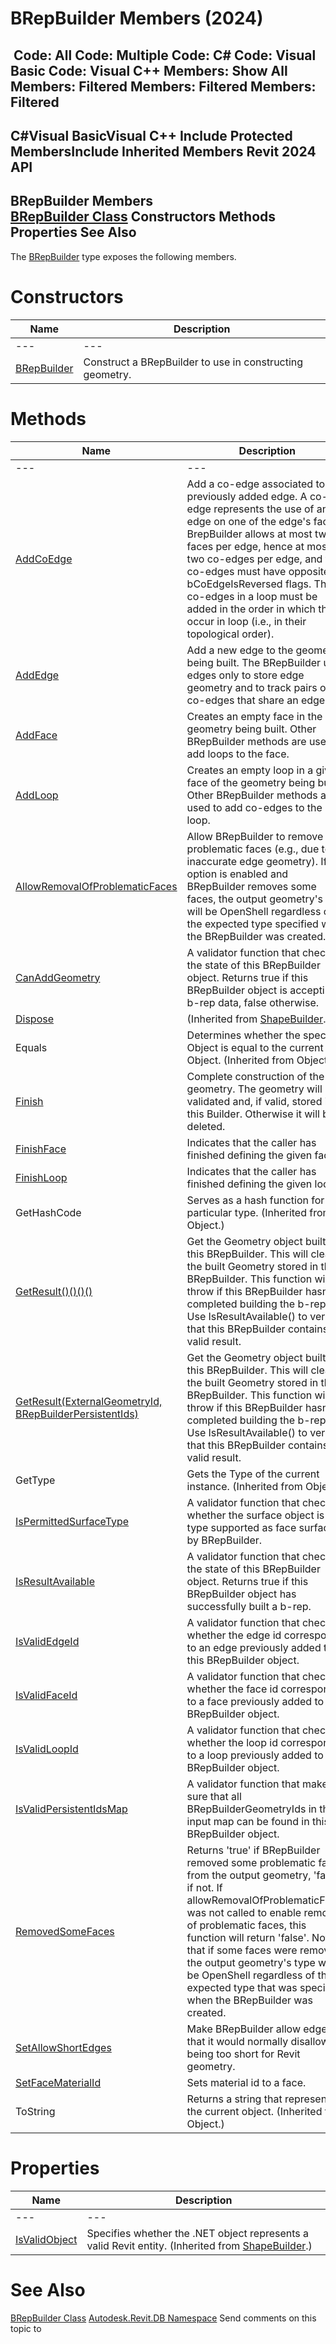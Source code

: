 # BRepBuilder Members (2024)

﻿
 Code: All Code: Multiple Code: C# Code: Visual Basic Code: Visual C++  Members: Show All Members: Filtered Members: Filtered Members: Filtered   
---  
C#Visual BasicVisual C++
Include Protected MembersInclude Inherited Members
Revit 2024 API  
---  
BRepBuilder Members  
[BRepBuilder Class](94c1fef4-2933-ce67-9c2d-361cbf8a42b4.md "BRepBuilder Class") Constructors Methods Properties See Also  
---  
The [BRepBuilder](94c1fef4-2933-ce67-9c2d-361cbf8a42b4.md "BRepBuilder Class") type exposes the following members.
# Constructors
| Name | Description |
| --- | --- |
| --- | --- | --- |
| [BRepBuilder](b3eb95b6-2297-44dc-df94-38aed1940b8c.md "BRepBuilder Constructor") | Construct a BRepBuilder to use in constructing geometry. |

# Methods
| Name | Description |
| --- | --- |
| --- | --- | --- |
| [AddCoEdge](c4713a48-712b-e293-6745-a266af97e195.md "AddCoEdge Method") | Add a co-edge associated to a previously added edge. A co-edge represents the use of an edge on one of the edge's faces. BrepBuilder allows at most two faces per edge, hence at most two co-edges per edge, and the co-edges must have opposite bCoEdgeIsReversed flags. The co-edges in a loop must be added in the order in which they occur in loop (i.e., in their topological order). |
| [AddEdge](75963b10-7aec-dd68-e160-4a198161dadc.md "AddEdge Method") | Add a new edge to the geometry being built. The BRepBuilder uses edges only to store edge geometry and to track pairs of co-edges that share an edge. |
| [AddFace](cb899f6d-c4e0-0983-ab70-bae0a620dc8d.md "AddFace Method") | Creates an empty face in the geometry being built. Other BRepBuilder methods are used to add loops to the face. |
| [AddLoop](169a75b9-2b82-09ec-a6f1-a9b82e8f32fe.md "AddLoop Method") | Creates an empty loop in a given face of the geometry being built. Other BRepBuilder methods are used to add co-edges to the loop. |
| [AllowRemovalOfProblematicFaces](727b6da1-e4d9-8077-c974-e7c1fb8ce34c.md "AllowRemovalOfProblematicFaces Method") | Allow BRepBuilder to remove problematic faces (e.g., due to inaccurate edge geometry). If this option is enabled and BRepBuilder removes some faces, the output geometry's type will be OpenShell regardless of the expected type specified when the BRepBuilder was created. |
| [CanAddGeometry](8bf14f8a-bbf4-c661-1588-1626e574238b.md "CanAddGeometry Method") | A validator function that checks the state of this BRepBuilder object. Returns true if this BRepBuilder object is accepting b-rep data, false otherwise. |
| [Dispose](efbfadf8-519d-7f66-8553-e887ed3058f1.md "Dispose Method") | (Inherited from [ShapeBuilder](66c1678c-2e01-e0de-1386-5a0e1eb3ccff.md "ShapeBuilder Class").) |
| Equals | Determines whether the specified Object is equal to the current Object. (Inherited from Object.) |
| [Finish](4e7da30b-68cf-5572-39d1-979dffef8d5a.md "Finish Method") | Complete construction of the geometry. The geometry will be validated and, if valid, stored in this Builder. Otherwise it will be deleted. |
| [FinishFace](2d5b2123-3d60-f87c-2f5f-b61fd2db62ce.md "FinishFace Method") | Indicates that the caller has finished defining the given face. |
| [FinishLoop](cf38cd16-7b71-62d3-8c4f-56694125a4be.md "FinishLoop Method") | Indicates that the caller has finished defining the given loop. |
| GetHashCode | Serves as a hash function for a particular type.  (Inherited from Object.) |
| [GetResult()()()()](b1cb34d1-a485-8926-f437-23edb67cdc32.md "GetResult Method") | Get the Geometry object built by this BRepBuilder. This will clear the built Geometry stored in the BRepBuilder. This function will throw if this BRepBuilder hasn't completed building the b-rep. Use IsResultAvailable() to verify that this BRepBuilder contains a valid result. |
| [GetResult(ExternalGeometryId, BRepBuilderPersistentIds)](b72c5abd-629e-96aa-0b87-95b5cc763f80.md "GetResult Method \(ExternalGeometryId, BRepBuilderPersistentIds\)") | Get the Geometry object built by this BRepBuilder. This will clear the built Geometry stored in the BRepBuilder. This function will throw if this BRepBuilder hasn't completed building the b-rep. Use IsResultAvailable() to verify that this BRepBuilder contains a valid result. |
| GetType | Gets the Type of the current instance. (Inherited from Object.) |
| [IsPermittedSurfaceType](040692f6-8493-74dc-4d6c-8b8668a2fe27.md "IsPermittedSurfaceType Method") | A validator function that checks whether the surface object is of type supported as face surface by BRepBuilder. |
| [IsResultAvailable](e4316883-9ea0-b9a5-7cc5-3ba58d1c7418.md "IsResultAvailable Method") | A validator function that checks the state of this BRepBuilder object. Returns true if this BRepBuilder object has successfully built a b-rep. |
| [IsValidEdgeId](3572f388-f282-9c72-fdec-9147b2687638.md "IsValidEdgeId Method") | A validator function that checks whether the edge id corresponds to an edge previously added to this BRepBuilder object. |
| [IsValidFaceId](476756cc-99d9-b891-9583-3fe7dff48c75.md "IsValidFaceId Method") | A validator function that checks whether the face id corresponds to a face previously added to this BRepBuilder object. |
| [IsValidLoopId](8688abac-8e16-f7f7-d6ad-e84d8620d503.md "IsValidLoopId Method") | A validator function that checks whether the loop id corresponds to a loop previously added to this BRepBuilder object. |
| [IsValidPersistentIdsMap](4169de01-5062-fd9c-024f-c7958fc85402.md "IsValidPersistentIdsMap Method") | A validator function that makes sure that all BRepBuilderGeometryIds in the input map can be found in this BRepBuilder object. |
| [RemovedSomeFaces](e5cb0e49-8c1a-9bd0-7867-c6a18b2d258a.md "RemovedSomeFaces Method") | Returns 'true' if BRepBuilder removed some problematic faces from the output geometry, 'false' if not. If allowRemovalOfProblematicFaces was not called to enable removal of problematic faces, this function will return 'false'. Note that if some faces were removed, the output geometry's type will be OpenShell regardless of the expected type that was specified when the BRepBuilder was created. |
| [SetAllowShortEdges](2e0f0e48-a219-7abe-96c4-b755cb5b687b.md "SetAllowShortEdges Method") | Make BRepBuilder allow edges that it would normally disallow as being too short for Revit geometry. |
| [SetFaceMaterialId](8b7c7bed-57ef-a1e0-0fe2-529fe742e64a.md "SetFaceMaterialId Method") | Sets material id to a face. |
| ToString | Returns a string that represents the current object. (Inherited from Object.) |

# Properties
| Name | Description |
| --- | --- |
| --- | --- | --- |
| [IsValidObject](6a5c7474-6ea6-4886-d356-204405406596.md "IsValidObject Property") | Specifies whether the .NET object represents a valid Revit entity.  (Inherited from [ShapeBuilder](66c1678c-2e01-e0de-1386-5a0e1eb3ccff.md "ShapeBuilder Class").) |

# See Also
[BRepBuilder Class](94c1fef4-2933-ce67-9c2d-361cbf8a42b4.md "BRepBuilder Class")
[Autodesk.Revit.DB Namespace](87546ba7-461b-c646-cbb1-2cb8f5bff8b2.md "Autodesk.Revit.DB Namespace")
Send comments on this topic to 